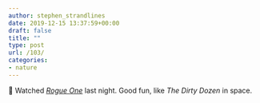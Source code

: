```yaml
---
author: stephen_strandlines
date: 2019-12-15 13:37:59+00:00
draft: false
title: ""
type: post
url: /103/
categories:
- nature
---
```


🎥 Watched [_Rogue One_](https://www.imdb.com/title/tt3748528/) last night. Good fun, like _The Dirty Dozen_ in space.

